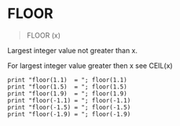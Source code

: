 # FLOOR

> FLOOR (x)

Largest integer value not greater than x.

For largest integer value greater then x see CEIL(x) 

```
print "floor(1.1)  = "; floor(1.1)
print "floor(1.5)  = "; floor(1.5)
print "floor(1.9)  = "; floor(1.9)
print "floor(-1.1) = "; floor(-1.1)
print "floor(-1.5) = "; floor(-1.5)
print "floor(-1.9) = "; floor(-1.9)
```



